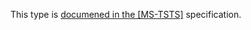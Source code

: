 This type is [documened in the [MS-TSTS]](https://learn.microsoft.com/en-us/openspecs/windows_protocols/ms-tsts/9c0c0474-ac36-4315-b0ba-8fca36b5d6e5) specification.
